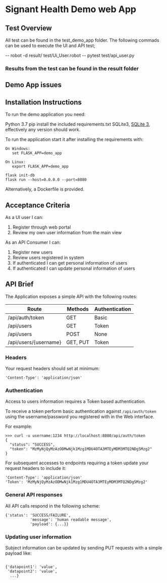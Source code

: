 # Signant Health Demo web App #

## Test Overview ##
All test can be found in the test_demo_app folder. The following commads can be used to execute the UI and API test;

-- robot -d result/ test/Ui_User.robot 
-- pytest test/api_user.py 

###  Results from the test can be found in the result folder  ###

## Demo App issues ##



## Installation Instructions ##


To run the demo application you need:

Python 3.7
pip install the included requirements.txt
SQLite3, [SQLite 3](https://www.sqlite.org/), effectively any version should work.

To run the application start it after installing the requirements with:

```
On Windows:
   set FLASK_APP=demo_app
   
On Linux:
   export FLASK_APP=demo_app

flask init-db
flask run --host=0.0.0.0 --port=8080
```

Alternatively, a Dockerfile is provided.

## Acceptance Criteria ##

As a UI user I can:

 1. Register through web portal
 2. Review my own user information from the main view


As an API Consumer I can:

 1. Register new users
 2. Review users registered in system
 3. If authenticated I can get personal information of users
 4. If authenticated I can update personal information of users


## API Brief ##

The Application exposes a simple API with the following routes:

| Route                 | Methods  | Authentication |
|-----------------------|----------|----------------|
| /api/auth/token       | GET      | Basic          |
| /api/users            | GET      | Token          |
| /api/users            | POST     | None           |
| /api/users/{username} | GET, PUT | Token          |

### Headers ###

Your request headers should set at minimum:

```
'Content-Type': 'application/json'
```

### Authentication ###

Access to users information requires a Token based authentication.

To receive a token perform basic authentication against `/api/auth/token` using the username/password you registered with in the Web interface.

For example:

```
>>> curl -u username:1234 http://localhost:8080/api/auth/token
{
  "status": "SUCCESS",
  "token": "MzMyNjQyMzAzODMwNjk1Mzg1MDU4OTA3MTEyMDM3MTQ2NDg5Mzg2"
}
```

For subsequent accesses to endpoints requiring a token update your request headers to include it:

```
'Content-Type': 'application/json'
'Token': 'MzMyNjQyMzAzODMwNjk1Mzg1MDU4OTA3MTEyMDM3MTQ2NDg5Mzg2'
```

### General API responses ###

All API calls respond in the following scheme:

```
{'status': 'SUCCESS/FAILURE',
           'message': 'human readable message',
           'payload': {...}}
```

### Updating user information ###

Subject information can be updated by sending PUT requests with a simple payload like:

```

{'datapoint1': 'value',
 'datapoint2': 'value',
  ...}
```
